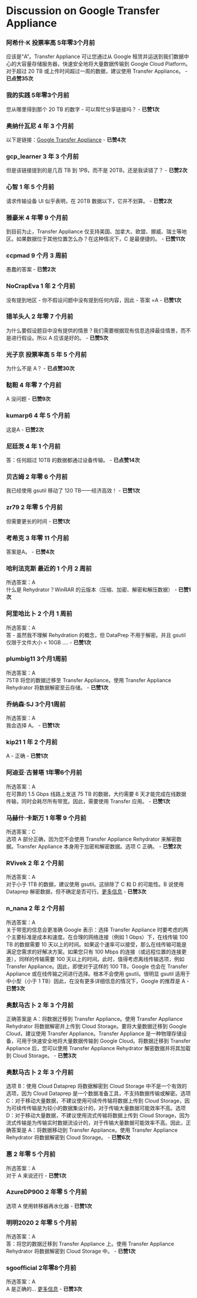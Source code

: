 # Discussion on Google Transfer Appliance
  
  ### 阿希什·K 投票率高 5年零3个月前  
  应该是“A”。Transfer Appliance 可让您通过从 Google 租赁并运送到我们数据中心的大容量存储服务器，快速安全地将大量数据传输到 Google Cloud Platform。对于超过 20 TB 或上传时间超过一周的数据，建议使用 Transfer Appliance。
     - **已点赞35次**
  
  ### 我的实践 5年零3个月前  
  您从哪里得到那个 20 TB 的数字 - 可以帮忙分享链接吗？
     - **已赞1次**
  
  ### 奥纳什瓦尼 4 年 3 个月前  
  以下是链接：[Google Transfer Appliance](https://cloud.google.com/transfer-appliance/docs/2.2/overview)
     - **已赞4次**
  
  ### gcp_learner 3 年 3 个月前  
  但是该链接提到的是几百 TB 到 1PB，而不是 20TB，还是我读错了？
     - **已赞2次**
  
  ### 心智 1 年 5 个月前  
  请求传输设备 UI 似乎表明，在 20TB 数据以下，它并不划算。
     - **已赞2次**
  
  ### 雅豪米 4 年零 9 个月前  
  到目前为止，Transfer Appliance 仅支持美国、加拿大、欧盟、挪威、瑞士等地区。如果数据位于其他位置怎么办？在这种情况下，C 是最便捷的。
     - **已赞11次**
  
  ### ccpmad 9 个月 3 周前  
  愚蠢的答案
     - **已赞2次**
  
  ### NoCrapEva 1 年 2 个月前  
  没有提到地区 - 你不假设问题中没有提到任何内容，因此 - 答案 =A
     - **已赞1次**
  
  ### 猎羊头人 2 年零 7 个月前  
  为什么要假设题目中没有提供的情景？我们需要根据现有信息选择最佳情景，而不是进行假设。所以 A 应该是好的。
     - **已赞5次**
  
  ### 光子京 投票率高 5 年 5 个月前  
  为什么不是 A？
     - **已点赞30次**
  
  ### 鞑靼 4 年零 7 个月前  
  A 没问题
     - **已赞9次**
  
  ### kumarp6 4 年 5 个月前  
  这是A
     - **已赞2次**
  
  ### 尼廷茨 4 年 1 个月前  
  答：任何超过 10TB 的数据都通过设备传输。
     - **已点赞14次**
  
  ### 贝古姆 2 年零 6 个月前  
  我已经使用 gsutil 移动了 120 TB——经济高效！
     - **已赞1次**
  
  ### zr79 2 年零 5 个月前  
  但需要更长的时间
     - **已赞1次**
  
  ### 考希克 3 年零 11 个月前  
  答案是A。
     - **已赞4次**
  
  ### 哈利法克斯 最近的 1 个月 2 周前  
  所选答案：A  
  什么是 Rehydrator？WinRAR 的云版本（压缩、加密、解密和解压数据）
     - **已赞1次**
  
  ### 阿里哈比卜 2 个月 1 周前  
  所选答案：A  
  答 - 虽然我不理解 Rehydration 的概念，但 DataPrep 不用于解密。并且 gsutil 仅限于文件大小 < 10GB ....
     - **已赞1次**
  
  ### plumbig11 3个月1周前  
  所选答案：A  
  75TB 将您的数据迁移至 Transfer Appliance。使用 Transfer Appliance Rehydrator 将数据解密至云存储。
     - **已赞1次**
  
  ### 乔纳森·SJ 3个月1周前  
  所选答案：A  
  我会选择 A。
     - **已赞1次**
  
  ### kip21 1 年 2 个月前  
  A - 正确
     - **已赞1次**
  
  ### 阿迪亚·古普塔 1年零6个月前  
  所选答案：A  
  在可靠的 1.5 Gbps 线路上发送 75 TB 的数据，大约需要 6 天才能完成在线数据传输，同时会耗尽所有带宽。因此，需要使用 Transfer 应用。
     - **已赞1次**
  
  ### 马赫什·卡斯万 1 年零 9 个月前  
  所选答案：C  
  选项 A 部分正确，因为您不会使用 Transfer Appliance Rehydrator 来解密数据。Transfer Appliance 本身用于加密和解密数据。选项 C 正确。
     - **已赞2次**
  
  ### RVivek 2 年 2 个月前  
  所选答案：A  
  对于小于 1TB 的数据，建议使用 gsutil。这排除了 C 和 D 的可能性。B 说使用 Dataprep 解密数据，但不确定是否可行。[更多信息](https://cloud.google.com/solutions/migration-to-google-cloud-transferring-your-large-datasets#transfer-options)
     - **已赞3次**
  
  ### n_nana 2 年 2 个月前  
  所选答案：A  
  关于带宽的信息会更准确 Google 表示：选择 Transfer Appliance 时要考虑的两个主要标准是成本和速度。在合理的网络连接（例如 1 Gbps）下，在线传输 100 TB 的数据需要 10 天以上的时间。如果这个速率可以接受，那么在线传输可能是满足您需求的好解决方案。如果您只有 100 Mbps 的连接（或远程位置的连接更差），同样的传输需要 100 天以上的时间。此时，值得考虑离线传输选项，例如 Transfer Appliance。因此，即使对于这样的 100 TB，Google 也会在 Transfer Appliance 或在线传输之间进行选择。根本不会使用 gsutil。很明显 gsutil 适用于中小型（小于 1 TB）因此，在没有更多详细信息的情况下，Google 的推荐是 A
     - **已赞3次**
  
  ### 奥默马古卜 2 年 3 个月前  
  正确答案是 A：将数据迁移到 Transfer Appliance。使用 Transfer Appliance Rehydrator 将数据解密并上传到 Cloud Storage。要将大量数据迁移到 Google Cloud，建议使用 Transfer Appliance。Transfer Appliance 是一种物理存储设备，可用于快速安全地将大量数据传输到 Google Cloud。将数据迁移到 Transfer Appliance 后，您可以使用 Transfer Appliance Rehydrator 解密数据并将其加载到 Cloud Storage。
     - **已赞3次**
  
  ### 奥默马古卜 2 年 3 个月前  
  选项 B：使用 Cloud Dataprep 将数据解密到 Cloud Storage 中不是一个有效的选项，因为 Cloud Dataprep 是一个数据准备工具，不支持数据传输或解密。选项 C：对于移动大量数据，不建议使用可续传传输将数据上传到 Cloud Storage，因为可续传传输是为较小的数据集设计的，对于传输大量数据可能效率不高。选项 D：对于移动大量数据，不建议使用流式传输将数据上传到 Cloud Storage，因为流式传输是为传输实时数据流设计的，对于传输大量数据可能效率不高。因此，正确答案是 A：将数据移动到 Transfer Appliance。使用 Transfer Appliance Rehydrator 将数据解密到 Cloud Storage。
     - **已赞6次**
  
  ### 惠 2 年零 5 个月前  
  所选答案：A  
  对于 A 来说还行
     - **已赞1次**
  
  ### AzureDP900 2 年零 5 个月前  
  选项 A 使用转移器再水化器
     - **已赞1次**
  
  ### 明明2020 2 年零 5 个月前  
  所选答案：A  
  答：将您的数据迁移到 Transfer Appliance 上。使用 Transfer Appliance Rehydrator 将数据解密到 Cloud Storage 中。
     - **已赞1次**
  
  ### sgoofficial 2年零8个月前  
  所选答案：A  
  A 是正确的... [更多信息](https://cloud.google.com/transfer-appliance/docs/4.0/overview#suitability)
     - **已赞3次**
  